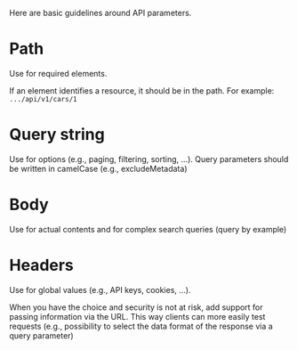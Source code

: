 Here are basic guidelines around API parameters.

# Path
Use for required elements.

If an element identifies a resource, it should be in the path. For example: `.../api/v1/cars/1`

# Query string
Use for options (e.g., paging, filtering, sorting, ...).
Query parameters should be written in camelCase (e.g., excludeMetadata)

# Body
Use for actual contents and for complex search queries (query by example)

# Headers
Use for global values (e.g., API keys, cookies, ...).

When you have the choice and security is not at risk, add support for passing information via the URL. This way clients can more easily test requests (e.g., possibility to select the data format of the response via a query parameter)